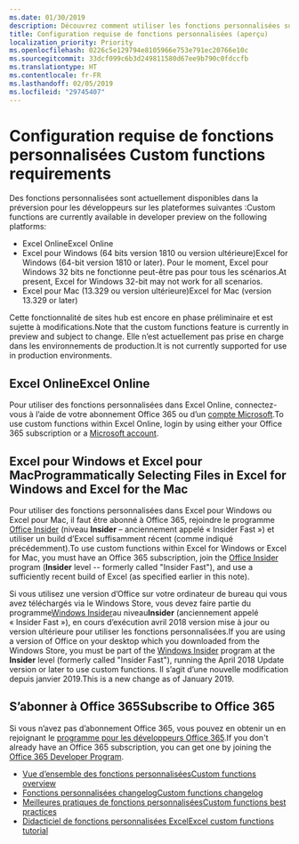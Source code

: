 ```yaml
---
ms.date: 01/30/2019
description: Découvrez comment utiliser les fonctions personnalisées sur les différentes plateformes.
title: Configuration requise de fonctions personnalisées (aperçu)
localization_priority: Priority
ms.openlocfilehash: 0226c5e129794e8105966e753e791ec20766e10c
ms.sourcegitcommit: 33dcf099c6b3d249811580d67ee9b790c0fdccfb
ms.translationtype: HT
ms.contentlocale: fr-FR
ms.lasthandoff: 02/05/2019
ms.locfileid: "29745407"
---
```

# <a name="custom-functions-requirements"></a><span data-ttu-id="1182b-103">Configuration requise de fonctions personnalisées </span><span class="sxs-lookup"><span data-stu-id="1182b-103">Custom functions requirements</span></span>

<span data-ttu-id="1182b-104">Des fonctions personnalisées sont actuellement disponibles dans la préversion pour les développeurs sur les plateformes suivantes :</span><span class="sxs-lookup"><span data-stu-id="1182b-104">Custom functions are currently available in developer preview on the following platforms:</span></span>

- <span data-ttu-id="1182b-105">Excel Online</span><span class="sxs-lookup"><span data-stu-id="1182b-105">Excel Online</span></span>
- <span data-ttu-id="1182b-106">Excel pour Windows (64 bits version 1810 ou version ultérieure)</span><span class="sxs-lookup"><span data-stu-id="1182b-106">Excel for Windows (64-bit version 1810 or later).</span></span> <span data-ttu-id="1182b-107">Pour le moment, Excel pour Windows 32 bits ne fonctionne peut-être pas pour tous les scénarios.</span><span class="sxs-lookup"><span data-stu-id="1182b-107">At present, Excel for Windows 32-bit may not work for all scenarios.</span></span> 
- <span data-ttu-id="1182b-108">Excel pour Mac (13.329 ou version ultérieure)</span><span class="sxs-lookup"><span data-stu-id="1182b-108">Excel for Mac (version 13.329 or later)</span></span>

<span data-ttu-id="1182b-109">Cette fonctionnalité de sites hub est encore en phase préliminaire et est sujette à modifications.</span><span class="sxs-lookup"><span data-stu-id="1182b-109">Note that the custom functions feature is currently in preview and subject to change.</span></span> <span data-ttu-id="1182b-110">Elle n’est actuellement pas prise en charge dans les environnements de production.</span><span class="sxs-lookup"><span data-stu-id="1182b-110">It is not currently supported for use in production environments.</span></span>

## <a name="excel-online"></a><span data-ttu-id="1182b-111">Excel Online</span><span class="sxs-lookup"><span data-stu-id="1182b-111">Excel Online</span></span>
<span data-ttu-id="1182b-112">Pour utiliser des fonctions personnalisées dans Excel Online, connectez-vous à l’aide de votre abonnement Office 365 ou d’un [compte Microsoft](https://account.microsoft.com/account).</span><span class="sxs-lookup"><span data-stu-id="1182b-112">To use custom functions within Excel Online, login by using either your Office 365 subscription or a [Microsoft account](https://account.microsoft.com/account).</span></span> 

## <a name="excel-for-windows-and-excel-for-mac"></a><span data-ttu-id="1182b-113">Excel pour Windows et Excel pour Mac</span><span class="sxs-lookup"><span data-stu-id="1182b-113">Programmatically Selecting Files in Excel for Windows and Excel for the Mac</span></span>
<span data-ttu-id="1182b-114">Pour utiliser des fonctions personnalisées dans Excel pour Windows ou Excel pour Mac, il faut être abonné à Office 365, rejoindre le programme [Office Insider](https://products.office.com/office-insider) (niveau **Insider** – anciennement appelé « Insider Fast ») et utiliser un build d’Excel suffisamment récent (comme indiqué précédemment).</span><span class="sxs-lookup"><span data-stu-id="1182b-114">To use custom functions within Excel for Windows or Excel for Mac, you must have an Office 365 subscription, join the [Office Insider](https://products.office.com/office-insider) program (**Insider** level -- formerly called "Insider Fast"), and use a sufficiently recent build of Excel (as specified earlier in this note).</span></span>

<span data-ttu-id="1182b-115">Si vous utilisez une version d’Office sur votre ordinateur de bureau qui vous avez téléchargés via le Windows Store, vous devez faire partie du programme[Windows Insider](https://insider.windows.com/)au niveau**Insider** (anciennement appelé « Insider Fast »), en cours d’exécution avril 2018 version mise à jour ou version ultérieure pour utiliser les fonctions personnalisées.</span><span class="sxs-lookup"><span data-stu-id="1182b-115">If you are using a version of Office on your desktop which you downloaded from the Windows Store, you must be part of the [Windows Insider](https://insider.windows.com/) program at the **Insider** level (formerly called "Insider Fast"), running the April 2018 Update version or later to use custom functions.</span></span> <span data-ttu-id="1182b-116">Il s’agit d’une nouvelle modification depuis janvier 2019.</span><span class="sxs-lookup"><span data-stu-id="1182b-116">This is a new change as of January 2019.</span></span>

## <a name="subscribe-to-office-365"></a><span data-ttu-id="1182b-117">S’abonner à Office 365</span><span class="sxs-lookup"><span data-stu-id="1182b-117">Subscribe to Office 365</span></span>
<span data-ttu-id="1182b-118">Si vous n’avez pas d’abonnement Office 365, vous pouvez en obtenir un en rejoignant le [programme pour les développeurs Office 365](https://developer.microsoft.com/fr-FR/office/dev-program).</span><span class="sxs-lookup"><span data-stu-id="1182b-118">If you don't already have an Office 365 subscription, you can get one by joining the [Office 365 Developer Program](https://developer.microsoft.com/fr-FR/office/dev-program).</span></span>


* [<span data-ttu-id="1182b-119">Vue d’ensemble des fonctions personnalisées</span><span class="sxs-lookup"><span data-stu-id="1182b-119">Custom functions overview</span></span>](custom-functions-overview.md)
* [<span data-ttu-id="1182b-120">Fonctions personnalisées changelog</span><span class="sxs-lookup"><span data-stu-id="1182b-120">Custom functions changelog</span></span>](custom-functions-changelog.md)
* [<span data-ttu-id="1182b-121">Meilleures pratiques de fonctions personnalisées</span><span class="sxs-lookup"><span data-stu-id="1182b-121">Custom functions best practices</span></span>](custom-functions-best-practices.md)
* [<span data-ttu-id="1182b-122">Didacticiel de fonctions personnalisées Excel</span><span class="sxs-lookup"><span data-stu-id="1182b-122">Excel custom functions tutorial</span></span>](../tutorials/excel-tutorial-create-custom-functions.md)
